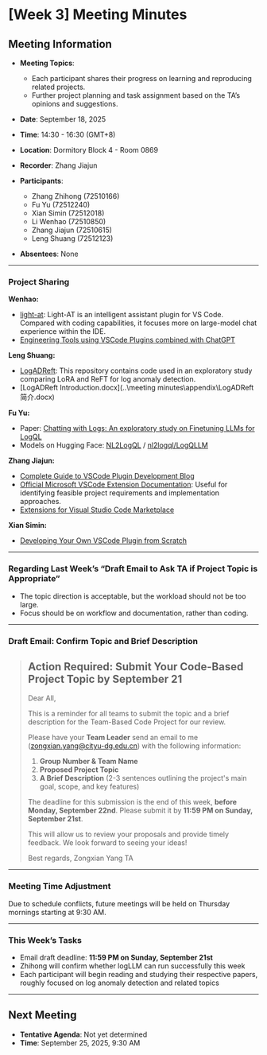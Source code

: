 # \[Week 3] Meeting Minutes

## Meeting Information

* **Meeting Topics**:

  * Each participant shares their progress on learning and reproducing related projects.
  * Further project planning and task assignment based on the TA’s opinions and suggestions.
* **Date**: September 18, 2025
* **Time**: 14:30 - 16:30 (GMT+8)
* **Location**: Dormitory Block 4 - Room 0869
* **Recorder**: Zhang Jiajun
* **Participants**:

  * Zhang Zhihong (72510166)
  * Fu Yu (72512240)
  * Xian Simin (72512018)
  * Li Wenhao (72510850)
  * Zhang Jiajun (72510615)
  * Leng Shuang (72512123)
* **Absentees**: None

---

### Project Sharing

**Wenhao:**

* [light-at](https://github.com/HiMeditator/light-at/tree/main): Light-AT is an intelligent assistant plugin for VS Code. Compared with coding capabilities, it focuses more on large-model chat experience within the IDE.
* [Engineering Tools using VSCode Plugins combined with ChatGPT](http://github.com/airuikun/smart-ide)

**Leng Shuang:**

* [LogADReft](https://github.com/mala-lab/LogADReft?utm_source=chatgpt.com): This repository contains code used in an exploratory study comparing LoRA and ReFT for log anomaly detection.
* \[LogADReft Introduction.docx]\(..\meeting minutes\appendix\LogADReft简介.docx)

**Fu Yu:**

* Paper: [Chatting with Logs: An exploratory study on Finetuning LLMs for LogQL](https://arxiv.org/abs/2412.03612)
* Models on Hugging Face: [NL2LogQL](https://huggingface.co/nl-to-logql) / [nl2logql/LogQLLM](https://github.com/nl2logql/LogQLLM)

**Zhang Jiajun:**

* [Complete Guide to VSCode Plugin Development Blog](https://www.cnblogs.com/liuxianan/p/vscode-plugin-overview.html)
* [Official Microsoft VSCode Extension Documentation](https://code.visualstudio.com/docs/extensions/overview): Useful for identifying feasible project requirements and implementation approaches.
* [Extensions for Visual Studio Code Marketplace](https://marketplace.visualstudio.com/)

**Xian Simin:**

* [Developing Your Own VSCode Plugin from Scratch](https://segmentfault.com/a/1190000040720760#item-3-4)

---

### Regarding Last Week’s “Draft Email to Ask TA if Project Topic is Appropriate”

* The topic direction is acceptable, but the workload should not be too large.
* Focus should be on workflow and documentation, rather than coding.

---

### Draft Email: Confirm Topic and Brief Description

> ## Action Required: Submit Your Code-Based Project Topic by September 21
>
> Dear All,
>
> This is a reminder for all teams to submit the topic and a brief description for the Team-Based Code Project for our review.
>
> Please have your **Team Leader** send an email to me ([zongxian.yang@cityu-dg.edu.cn](mailto:zongxian.yang@cityu-dg.edu.cn)) with the following information:
>
> 1. **Group Number & Team Name**
> 2. **Proposed Project Topic**
> 3. **A Brief Description** (2-3 sentences outlining the project's main goal, scope, and key features)
>
> The deadline for this submission is the end of this week, **before Monday, September 22nd**. Please submit it by **11:59 PM on Sunday, September 21st**.
>
> This will allow us to review your proposals and provide timely feedback. We look forward to seeing your ideas!
>
> Best regards,
> Zongxian Yang
> TA

---

### Meeting Time Adjustment

Due to schedule conflicts, future meetings will be held on Thursday mornings starting at 9:30 AM.

---

### This Week’s Tasks

* Email draft deadline: **11:59 PM on Sunday, September 21st**
* Zhihong will confirm whether logLLM can run successfully this week
* Each participant will begin reading and studying their respective papers, roughly focused on log anomaly detection and related topics

---

## Next Meeting

* **Tentative Agenda**: Not yet determined
* **Time**: September 25, 2025, 9:30 AM
